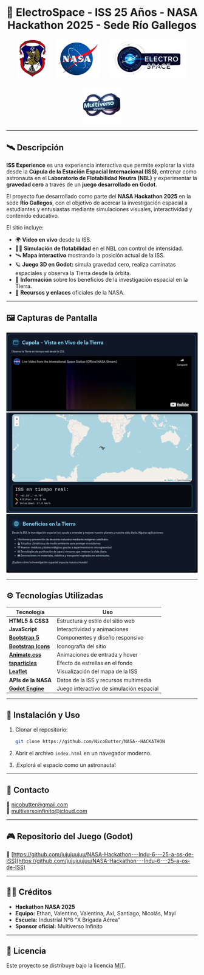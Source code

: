 <h1 style="text-align: center;">
  🚀 ElectroSpace - ISS 25 Años - NASA Hackathon 2025 - Sede Río Gallegos
</h1>

<div style="display: flex; justify-content: center; align-items: center; gap: 25px; flex-wrap: wrap; margin-top: 20px;">
  <img src="img/logo_industrial.png" alt="Logo Escuela" style="height: 100px;">
  <img src="img/logo_nasa.png" alt="Logo NASA Hackathon" style="height: 100px;">
  <img src="img/logo_electrospace.png" alt="Logo Equipo" style="height: 100px;">
  <img src="img/logo_multiverso.png" alt="Logo Colaborador" style="height: 100px;">
</div>

---

## 🛰️ Descripción

**ISS Experience** es una experiencia interactiva que permite explorar la vista desde la **Cúpula de la Estación Espacial Internacional (ISS)**, entrenar como astronauta en el **Laboratorio de Flotabilidad Neutra (NBL)** y experimentar la **gravedad cero** a través de un **juego desarrollado en Godot**.

El proyecto fue desarrollado como parte del **NASA Hackathon 2025** en la sede **Río Gallegos**, con el objetivo de acercar la investigación espacial a estudiantes y entusiastas mediante simulaciones visuales, interactividad y contenido educativo.

El sitio incluye:

* 🌍 **Video en vivo** desde la ISS.  
* 🧑‍🚀 **Simulación de flotabilidad** en el NBL con control de intensidad.  
* 🛰️ **Mapa interactivo** mostrando la posición actual de la ISS.  
* 🪐 **Juego 3D en Godot:** simula gravedad cero, realiza caminatas espaciales y observa la Tierra desde la órbita.  
* 🔭 **Información** sobre los beneficios de la investigación espacial en la Tierra.  
* 📡 **Recursos y enlaces** oficiales de la NASA.

---

## 🖼️ Capturas de Pantalla

![Vista Cupola](img/vista_cupola.png)
![Simulación NBL](img/iss_tiempo_real.png)
![Globo 3D ISS](img/beneficio_tierra.png)

---

## ⚙️ Tecnologías Utilizadas

| Tecnología                                         | Uso                                         |
| -------------------------------------------------- | ------------------------------------------- |
| **HTML5 & CSS3**                                   | Estructura y estilo del sitio web           |
| **JavaScript**                                     | Interactividad y animaciones                |
| [**Bootstrap 5**](https://getbootstrap.com/)       | Componentes y diseño responsivo             |
| [**Bootstrap Icons**](https://icons.getbootstrap.com/) | Iconografía del sitio                     |
| [**Animate.css**](https://animate.style/)          | Animaciones de entrada y hover              |
| [**tsparticles**](https://particles.js.org/)       | Efecto de estrellas en el fondo             |
| [**Leaflet**](https://leafletjs.com/)              | Visualización del mapa de la ISS            |
| **APIs de la NASA**                                | Datos de la ISS y recursos multimedia       |
| [**Godot Engine**](https://godotengine.org/)       | Juego interactivo de simulación espacial    |

---

## 🚀 Instalación y Uso

1. Clonar el repositorio:

   ```bash
   git clone https://github.com/NicoButter/NASA--HACKATHON
   ```

2. Abrir el archivo `index.html` en un navegador moderno.

3. ¡Explorá el espacio como un astronauta!

---

## 💬 Contacto

📧 [nicobutter@gmail.com](mailto:nicobutter@gmail.com)  
📧 [multiversoinfinito@icloud.com](mailto:multiversoinfinito@icloud.com)

---

## 🎮 Repositorio del Juego (Godot)

🔗 [https://github.com/jujujuujuu/NASA-Hackathon---Indu-6---25-a-os-de-ISS](https://github.com/jujujuujuu/NASA-Hackathon---Indu-6---25-a-os-de-ISS)

---

## 👨‍🚀 Créditos

* **Hackathon NASA 2025**
* **Equipo:** Ethan, Valentino, Valentina, Axl, Santiago, Nicolás, Mayl
* **Escuela:** Industrial N°6 “X Brigada Aérea”  
* **Sponsor oficial:** Multiverso Infinito  

---

## 📄 Licencia

Este proyecto se distribuye bajo la licencia [MIT](LICENSE).
